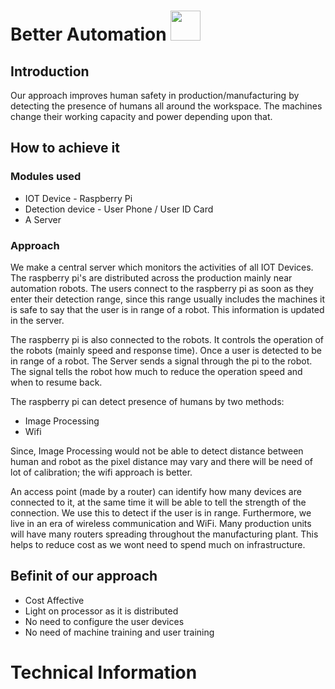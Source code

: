 # Better Automation <img src="https://upload.wikimedia.org/wikipedia/commons/e/e5/L%26T.png" width="48">


## Introduction
Our approach improves human safety in production/manufacturing by detecting the presence of humans all around the workspace. The machines change their working capacity and power depending upon that.

## How to achieve it
### Modules used
- IOT Device - Raspberry Pi
- Detection device - User Phone / User ID Card
- A Server

### Approach
We make a central server which monitors the activities of all IOT Devices. The raspberry pi's are distributed across the production mainly near automation robots. The users connect to the raspberry pi as soon as they enter their detection range, since this range usually includes the machines it is safe to say that the user is in range of a robot. This information is updated in the server.

The raspberry pi is also connected to the robots. It controls the operation of the robots (mainly speed and response time). Once a user is detected to be in range of a robot. The Server sends a signal through the pi to the robot. The signal tells the robot how much to reduce the operation speed and when to resume back.

The raspberry pi can detect presence of humans by two methods:
- Image Processing
- Wifi

Since, Image Processing would not be able to detect distance between human and robot as the pixel distance may vary and there will be need of lot of calibration; the wifi approach is better.

An access point (made by a router) can identify how many devices are connected to it, at the same time it will be able to tell the strength of the connection. We use this to detect if the user is in range. Furthermore, we live in an era of wireless communication and WiFi. Many production units will have many routers spreading throughout the manufacturing plant. This helps to reduce cost as we wont need to spend much on infrastructure.

## Befinit of our approach
- Cost Affective
- Light on processor as it is distributed
- No need to configure the user devices
- No need of machine training and user training


# Technical Information
